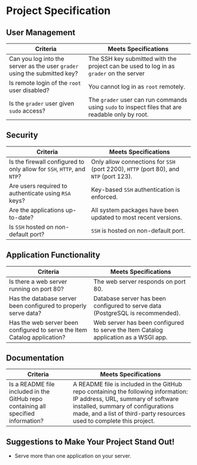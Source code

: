 # Project Specification

## User Management
Criteria | Meets Specifications
---------|----------------------
Can you log into the server as the user `grader` using the submitted key? | The SSH key submitted with the project can be used to log in as `grader` on the server
Is remote login of the `root` user disabled? | You cannot log in as `root` remotely.
Is the `grader` user given `sudo` access? | The `grader` user can run commands using `sudo` to inspect files that are readable only by root.

## Security
Criteria | Meets Specifications
---------|---------------------
Is the firewall configured to only allow for `SSH`, `HTTP`, and `NTP`? | Only allow connections for `SSH` (port 2200), `HTTP` (port 80), and `NTP` (port 123).
Are users required to authenticate using `RSA` keys? | Key-based `SSH` authentication is enforced.
Are the applications up-to-date? | All system packages have been updated to most recent versions.
Is `SSH` hosted on non-default port? | `SSH` is hosted on non-default port.

## Application Functionality
Criteria | Meets Specifications
---------|---------------------
Is there a web server running on port 80? | The web server responds on port 80.
Has the database server been configured to properly serve data? | Database server has been configured to serve data (PostgreSQL is recommended).
Has the web server been configured to serve the Item Catalog application? | Web server has been configured to serve the Item Catalog application as a WSGI app.

## Documentation
Criteria | Meets Specifications
---------|----------------------
Is a README file included in the GitHub repo containing all specified information? | A README file is included in the GitHub repo containing the following information: IP address, URL, summary of software installed, summary of configurations made, and a list of third-party resources used to complete this project.

## Suggestions to Make Your Project Stand Out!
* Serve more than one application on your server.
